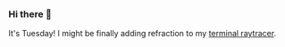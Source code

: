 ### Hi there :wave:

It's Tuesday! I might be finally adding refraction to my [terminal raytracer](https://github.com/bewuethr/bash-raytracer).
